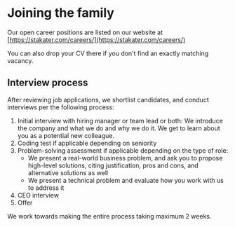 # Joining the family

Our open career positions are listed on our website at
 [https://stakater.com/careers/](https://stakater.com/careers/)

You can also drop your CV there if you don't find an exactly matching vacancy.

## Interview process

After reviewing job applications, we shortlist candidates, and conduct interviews per the following process:

1. Initial interview with hiring manager or team lead or both: We introduce the company and what we do and why we do it. We get to learn about you as a potential new colleague.
1. Coding test if applicable depending on seniority
1. Problem-solving assessment if applicable depending on the type of role:
    * We present a real-world business problem, and ask you to propose high-level solutions, citing justification, pros and cons, and alternative solutions as well
    * We present a technical problem and evaluate how you work with us to address it
1. CEO interview
1. Offer

We work towards making the entire process taking maximum 2 weeks.
